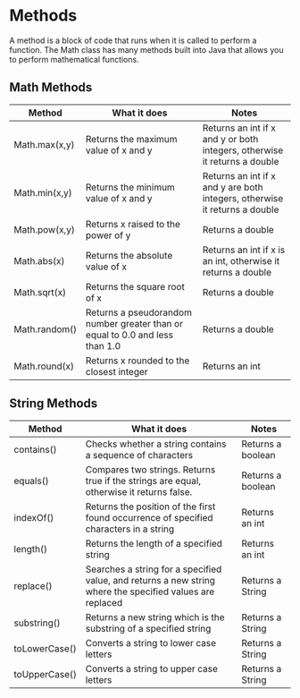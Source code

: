 # Methods
A method is a block of code that runs when it is called to perform a function. The Math class has many methods built into Java that allows you to perform mathematical functions.

## Math Methods

| Method | What it does | Notes |
|---|---|---|
| Math.max(x,y) | Returns the maximum value of x and y | Returns an int if x and y or both integers, otherwise it returns a double |
| Math.min(x,y) | Returns the minimum value of x and y | Returns an int if x and y are both integers, otherwise it returns a double |
| Math.pow(x,y) |  Returns x raised to the power of y | Returns a double |
| Math.abs(x) | Returns the absolute value of x | Returns an int if x is an int, otherwise it returns a double |
| Math.sqrt(x) | Returns the square root of x | Returns a double |
| Math.random() | Returns a pseudorandom number greater than or equal to 0.0 and less than 1.0 | Returns a double |
| Math.round(x) | Returns x rounded to the closest integer | Returns an int |

## String Methods

| Method | What it does | Notes |
|---|---|---|
| contains() | Checks whether a string contains a sequence of characters | Returns a boolean |
| equals() | Compares two strings. Returns true if the strings are equal, otherwise it returns false. | Returns a boolean |
| indexOf() | Returns the position of the first found occurrence of specified characters in a string | Returns an int |
| length() | Returns the length of a specified string | Returns an int |
| replace() | Searches a string for a specified value, and returns a new string where the specified values are replaced | Returns a String |
| substring() | Returns a new string which is the substring of a specified string | Returns a String |
| toLowerCase() | Converts a string to lower case letters | Returns a String |
| toUpperCase() | Converts a string to upper case letters | Returns a String |